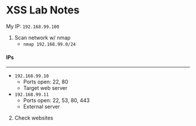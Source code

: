 # XSS Lab Notes

My IP: `192.168.99.100`

1. Scan network w/ nmap
	- `nmap 192.168.99.0/24`
#### IPs
---
- `192.168.99.10`
	- Ports open: 22, 80
	- Target web server
- `192.168.99.11`
	- Ports open: 22, 53, 80, 443
	- External server

2. Check websites